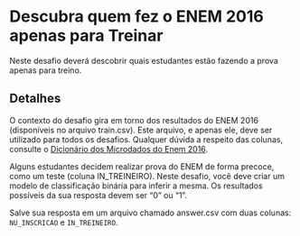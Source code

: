 # Descubra quem fez o ENEM 2016 apenas para Treinar

Neste desafio deverá descobrir quais estudantes estão fazendo a prova apenas para treino.

## Detalhes

O contexto do desafio gira em torno dos resultados do ENEM 2016 (disponíveis no arquivo train.csv). Este arquivo, e apenas ele, deve ser utilizado para todos os desafios. Qualquer dúvida a respeito das colunas, consulte o [Dicionário dos Microdados do Enem 2016](https://s3-us-west-1.amazonaws.com/acceleration-assets-highway/data-science/dicionario-de-dados.zip).

Alguns estudantes decidem realizar prova do ENEM de forma precoce, como um teste (coluna IN_TREINEIRO). Neste desafio, você deve criar um modelo de classificação binária para inferir a mesma. Os resultados possíveis da sua resposta devem ser “0” ou “1”.

Salve sua resposta em um arquivo chamado answer.csv com duas colunas: `NU_INSCRICAO` e `IN_TREINEIRO`.

